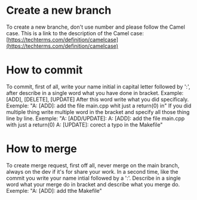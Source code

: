 # Create a new branch

To create a new branche, don't use number and please follow the Camel case.
This is a link to the description of the Camel case: [https://techterms.com/definition/camelcase](https://techterms.com/definition/camelcase)

# How to commit

To commit, first of all, write your name initial in capital letter followed by ':', after describe in a single word what you have done in bracket.
Example: \[ADD], \[DELETE], \[UPDATE]
After this word write what you did specificaly.
Exemple: "A: \[ADD]: add the file main.cpp whit just a return(0) in"
If you did multiple thing write multiple word in the bracket and specify all those thing line by line.
Exemple: "A: \[ADD/UPDATE]:
          A: \[ADD]: add the file main.cpp with just a return(0)
          A: \[UPDATE]: corect a typo in the Makefile"

# How to merge

To create merge request, first off all, never merge on the main branch, always on the dev if it's for share your work. In a second time, like the commit
you write your name intial followed by a ':'. Describe in a single word what your merge do in bracket and describe what you merge do.
Exemple: "A: \[ADD]: add tthe Makefile"